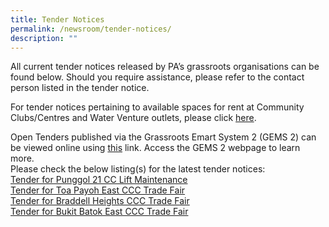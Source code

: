 ```yaml
---
title: Tender Notices
permalink: /newsroom/tender-notices/
description: ""
---
```

All current tender notices released by PA’s grassroots organisations can be found below. Should you require assistance, please refer to the contact person listed in the tender notice.

For tender notices pertaining to available spaces for rent at Community Clubs/Centres and Water Venture outlets, please click [here](/our-network/community-clubs/rentals).

Open Tenders published via the Grassroots Emart System 2 (GEMS 2) can be viewed online using [this](https://gems.pa.gov.sg/account/vendors) link. Access the GEMS 2 webpage to learn more.
<br>
Please check the below listing(s) for the latest tender notices: <br>
[Tender for Punggol 21 CC Lift Maintenance](/tender-details/punggol21liftmain) <br>
[Tender for Toa Payoh East CCC Trade Fair](/tender-details/toapayoheastccctradefair) <br>
[Tender for Braddell Heights CCC Trade Fair]( /tender-details/braddellheightsccctradefair)<br>
[Tender for Bukit Batok East CCC Trade Fair](/tender-details/bbeccctradefair)